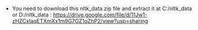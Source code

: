 
- You need to download this nltk_data.zip file and extract it at C:/nltk_data or D:/nltk_data : https://drive.google.com/file/d/11Jw1-zHZCxIaqETXmXx1m9G7GZ1qZhP2/view?usp=sharing
